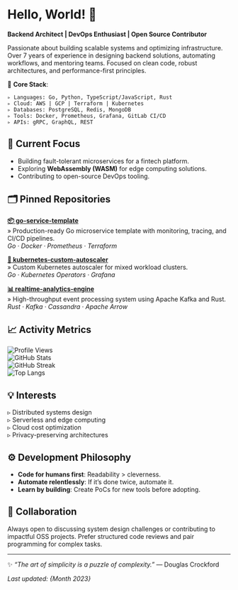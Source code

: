 # Hello, World! 👋  

**Backend Architect | DevOps Enthusiast | Open Source Contributor**  

Passionate about building scalable systems and optimizing infrastructure. Over 7 years of experience in designing backend solutions, automating workflows, and mentoring teams. Focused on clean code, robust architectures, and performance-first principles.  

🚀 **Core Stack**:  
```text
▹ Languages: Go, Python, TypeScript/JavaScript, Rust  
▹ Cloud: AWS | GCP | Terraform | Kubernetes  
▹ Databases: PostgreSQL, Redis, MongoDB  
▹ Tools: Docker, Prometheus, Grafana, GitLab CI/CD  
▹ APIs: gRPC, GraphQL, REST  
```  

## 🔧 Current Focus  
- Building fault-tolerant microservices for a fintech platform.  
- Exploring **WebAssembly (WASM)** for edge computing solutions.  
- Contributing to open-source DevOps tooling.  

## 🗂️ Pinned Repositories  
**[📦 go-service-template](https://github.com/haraldurgustaf858/go-service-template)**  
» Production-ready Go microservice template with monitoring, tracing, and CI/CD pipelines.  
*Go · Docker · Prometheus · Terraform*  

**[🔗 kubernetes-custom-autoscaler](https://github.com/haraldurgustaf858/kubernetes-custom-autoscaler)**  
» Custom Kubernetes autoscaler for mixed workload clusters.  
*Go · Kubernetes Operators · Grafana*  

**[📊 realtime-analytics-engine](https://github.com/haraldurgustaf858/realtime-analytics-engine)**  
» High-throughput event processing system using Apache Kafka and Rust.  
*Rust · Kafka · Cassandra · Apache Arrow*  

## 📈 Activity Metrics  

![Profile Views](https://komarev.com/ghpvc/?username=haraldurgustaf858)  
![GitHub Stats](https://github-readme-stats.vercel.app/api?username=haraldurgustaf858&show_icons=true&theme=dark)  
![GitHub Streak](https://github-readme-streak-stats.herokuapp.com/?user=haraldurgustaf858&theme=dark)  
![Top Langs](https://github-readme-stats.vercel.app/api/top-langs/?username=haraldurgustaf858&layout=compact&theme=dark)  

## 💡 Interests  
▹ Distributed systems design  
▹ Serverless and edge computing  
▹ Cloud cost optimization  
▹ Privacy-preserving architectures  

## ⚙️ Development Philosophy  
- **Code for humans first**: Readability > cleverness.  
- **Automate relentlessly**: If it’s done twice, automate it.  
- **Learn by building**: Create PoCs for new tools before adopting.  

## 🤝 Collaboration  
Always open to discussing system design challenges or contributing to impactful OSS projects. Prefer structured code reviews and pair programming for complex tasks.  

---  
✨ *“The art of simplicity is a puzzle of complexity.”* — Douglas Crockford  

*Last updated: {Month 2023}*  
